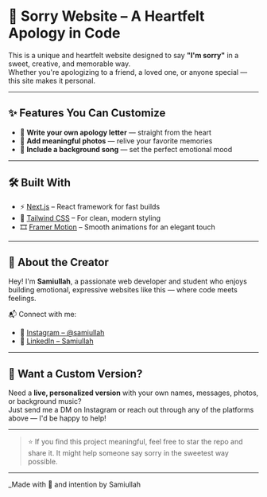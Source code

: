 # 💞 Sorry Website – A Heartfelt Apology in Code

This is a unique and heartfelt website designed to say **"I'm sorry"** in a sweet, creative, and memorable way.  
Whether you're apologizing to a friend, a loved one, or anyone special — this site makes it personal.

---

## ✨ Features You Can Customize

- 💌 **Write your own apology letter** — straight from the heart  
- 📸 **Add meaningful photos** — relive your favorite memories  
- 🎵 **Include a background song** — set the perfect emotional mood  

---

## 🛠️ Built With

- ⚡ [Next.js](https://nextjs.org/) – React framework for fast builds  
- 🎨 [Tailwind CSS](https://tailwindcss.com/) – For clean, modern styling  
- 🎞 [Framer Motion](https://www.framer.com/motion/) – Smooth animations for an elegant touch  

---

## 👋 About the Creator

Hey! I'm **Samiullah**, a passionate web developer and student who enjoys building emotional, expressive websites like this — where code meets feelings.

📬 Connect with me:  
- 🌈 [Instagram – @samiullah](https://instagram.com/sami._.saiyan)    
- 💼 [LinkedIn – Samiullah](https://linkedin.com/in/samiullah-shakil-6294182b5)  

---

## 📩 Want a Custom Version?

Need a **live, personalized version** with your own names, messages, photos, or background music?  
Just send me a DM on Instagram or reach out through any of the platforms above — I'd be happy to help!

---

> ⭐ If you find this project meaningful, feel free to star the repo and share it. It might help someone say sorry in the sweetest way possible.

---

_Made with 💖 and intention by Samiullah
